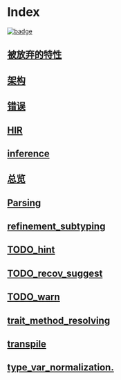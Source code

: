 # Index

[![badge](https://img.shields.io/endpoint.svg?url=https%3A%2F%2Fgezf7g7pd5.execute-api.ap-northeast-1.amazonaws.com%2Fdefault%2Fsource_up_to_date%3Fowner%3Derg-lang%26repos%3Derg%26ref%3Dmain%26path%3Ddoc/EN/compiler/index.md%26commit_hash%3D64fec7d91494cbb22f89147863db2a8ee81954db)](https://gezf7g7pd5.execute-api.ap-northeast-1.amazonaws.com/default/source_up_to_date?owner=erg-lang&repos=erg&ref=main&path=doc/EN/compiler/index.md&commit_hash=64fec7d91494cbb22f89147863db2a8ee81954db)

## [被放弃的特性](./abandoned.md)

## [架构](./architecture.md)

## [错误](./errors.md)

## [HIR](./hir.md)

## [inference](./inference.md)

## [总览](./overview.md)

## [Parsing](./parsing.md)

## [refinement_subtyping](./refinement_subtyping.md)

## [TODO_hint](./TODO_hint.md)

## [TODO_recov_suggest](./TODO_recov_suggest.md)

## [TODO_warn](./TODO_warn.md)

## [trait_method_resolving](./trait_method_resolving.md)

## [transpile](./transpile.md)

## [type_var_normalization.](type_var_normalization.md)

